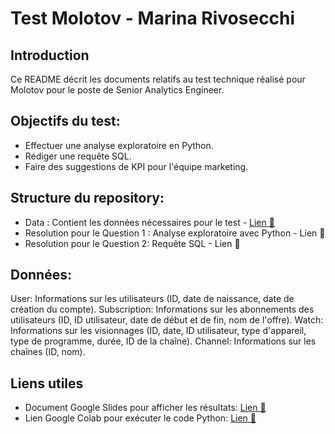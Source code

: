 # Test Molotov - Marina Rivosecchi

## Introduction
Ce README décrit les documents relatifs au test technique réalisé pour Molotov pour le poste de Senior Analytics Engineer.

## Objectifs du test:

* Effectuer une analyse exploratoire en Python.
* Rédiger une requête SQL.
* Faire des suggestions de KPI pour l'équipe marketing.

## Structure du repository:

* Data : Contient les données nécessaires pour le test - [Lien 🔗](https://github.com/marinarivosecchi/Molotov-Test-Marina-Rivosecchi/tree/main/Data)
* Resolution pour le Question 1 : Analyse exploratoire avec Python - Lien 🔗
* Resolution pour le Question 2:  Requête SQL - Lien 🔗

## Données:

User: Informations sur les utilisateurs (ID, date de naissance, date de création du compte).
Subscription: Informations sur les abonnements des utilisateurs (ID, ID utilisateur, date de début et de fin, nom de l'offre).
Watch: Informations sur les visionnages (ID, date, ID utilisateur, type d'appareil, type de programme, durée, ID de la chaîne).
Channel: Informations sur les chaînes (ID, nom).

## Liens utiles
* Document Google Slides pour afficher les résultats: [Lien 🔗](https://docs.google.com/presentation/d/139Hr6Of78znmkjz6vTSzOfMOfIuzLdnqI37BCE_Zlag/edit?usp=sharing)
* Lien Google Colab pour exécuter le code Python: [Lien 🔗](https://colab.research.google.com/drive/1i22166VXYfs53aE4oJJ2xYmPbWFvc3UE?usp=sharing)

